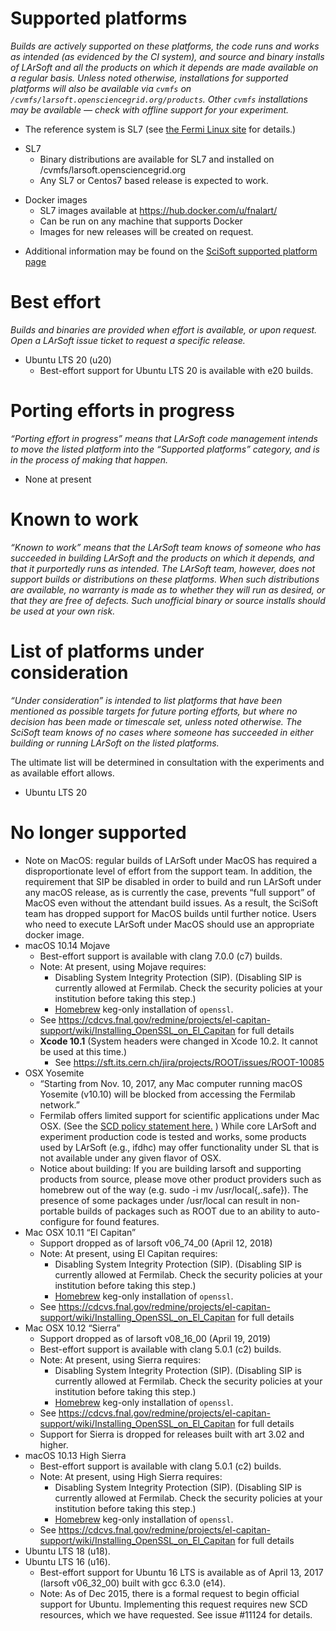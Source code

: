 

# Supported platforms

*Builds are actively supported on these platforms, the code runs and works as intended (as evidenced by the CI system), and source and binary installs of LArSoft and all the products on which it depends are made available on a regular basis. Unless noted otherwise, installations for supported platforms will also be available via `cvmfs` on `/cvmfs/larsoft.opensciencegrid.org/products`. Other `cvmfs` installations may be available — check with offline support for your experiment.*

-   The reference system is SL7 (see [the Fermi Linux site](http://www.scientificlinux.org/at-fermilab/) for details.)

<!-- -->

-   SL7
    -   Binary distributions are available for SL7 and installed on /cvmfs/larsoft.opensciencegrid.org
    -   Any SL7 or Centos7 based release is expected to work.

<!-- -->

-   Docker images
    -   SL7 images available at https://hub.docker.com/u/fnalart/
    -   Can be run on any machine that supports Docker
    -   Images for new releases will be created on request.

<!-- -->

-   Additional information may be found on the [SciSoft supported platform page](https://cdcvs.fnal.gov/redmine/projects/cet-is/wiki/Supported_platforms)

# Best effort

*Builds and binaries are provided when effort is available, or upon request. Open a LArSoft issue ticket to request a specific release.*

-   Ubuntu LTS 20 (u20)
    -   Best-effort support for Ubuntu LTS 20 is available with e20 builds.

# Porting efforts in progress

*“Porting effort in progress” means that LArSoft code management intends to move the listed platform into the “Supported platforms” category, and is in the process of making that happen.*

-   None at present

# Known to work

*“Known to work” means that the LArSoft team knows of someone who has succeeded in building LArSoft and the products on which it depends, and that it purportedly runs as intended. The LArSoft team, however, does not support builds or distributions on these platforms. When such distributions are available, no warranty is made as to whether they will run as desired, or that they are free of defects. Such unofficial binary or source installs should be used at your own risk.*

# List of platforms under consideration

*“Under consideration” is intended to list platforms that have been mentioned as possible targets for future porting efforts, but where no decision has been made or timescale set, unless noted otherwise. The SciSoft team knows of no cases where someone has succeeded in either building or running LArSoft on the listed platforms.*

The ultimate list will be determined in consultation with the experiments and as available effort allows.

-   Ubuntu LTS 20

# No longer supported

-   Note on MacOS: regular builds of LArSoft under MacOS has required a disproportionate level of effort from the support team. In addition, the requirement that SIP be disabled in order to build and run LArSoft under any macOS release, as is currently the case, prevents “full support” of MacOS even without the attendant build issues. As a result, the SciSoft team has dropped support for MacOS builds until further notice. Users who need to execute LArSoft under MacOS should use an appropriate docker image.
-   macOS 10.14 Mojave
    -   Best-effort support is available with clang 7.0.0 (c7) builds.
    -   Note: At present, using Mojave requires:
        -   Disabling System Integrity Protection (SIP). (Disabling SIP is currently allowed at Fermilab. Check the security policies at your institution before taking this step.)
        -   [Homebrew](https://cdcvs.fnal.gov/redmine/projects/cet-is/wiki/Homebrew_keg_only_install_of_openssl) keg-only installation of `openssl`.
    -   See https://cdcvs.fnal.gov/redmine/projects/el-capitan-support/wiki/Installing_OpenSSL_on_El_Capitan for full details
    -   **Xcode 10.1** (System headers were changed in Xcode 10.2. It cannot be used at this time.)
        -   See https://sft.its.cern.ch/jira/projects/ROOT/issues/ROOT-10085
-   OSX Yosemite
    -   “Starting from Nov. 10, 2017, any Mac computer running macOS Yosemite (v10.10) will be blocked from accessing the Fermilab network.”
    -   Fermilab offers limited support for scientific applications under Mac OSX. (See the [SCD policy statement here.](https://cd-docdb.fnal.gov:440/cgi-bin/ShowDocument?docid=5326) ) While core LArSoft and experiment production code is tested and works, some products used by LArSoft (e.g., ifdhc) may offer functionality under SL that is not available under any given flavor of OSX.
    -   Notice about building: If you are building larsoft and supporting products from source, please move other product providers such as homebrew out of the way (e.g. sudo -i mv /usr/local{,.safe}). The presence of some packages under /usr/local can result in non-portable builds of packages such as ROOT due to an ability to auto-configure for found features.
-   Mac OSX 10.11 “El Capitan”
    -   Support dropped as of larsoft v06_74_00 (April 12, 2018)
    -   Note: At present, using El Capitan requires:
        -   Disabling System Integrity Protection (SIP). (Disabling SIP is currently allowed at Fermilab. Check the security policies at your institution before taking this step.)
        -   [Homebrew](https://cdcvs.fnal.gov/redmine/projects/cet-is/wiki/Homebrew_keg_only_install_of_openssl) keg-only installation of `openssl`.
    -   See https://cdcvs.fnal.gov/redmine/projects/el-capitan-support/wiki/Installing_OpenSSL_on_El_Capitan for full details
-   Mac OSX 10.12 “Sierra”
    -   Support dropped as of larsoft v08_16_00 (April 19, 2019)
    -   Best-effort support is available with clang 5.0.1 (c2) builds.
    -   Note: At present, using Sierra requires:
        -   Disabling System Integrity Protection (SIP). (Disabling SIP is currently allowed at Fermilab. Check the security policies at your institution before taking this step.)
        -   [Homebrew](https://cdcvs.fnal.gov/redmine/projects/cet-is/wiki/Homebrew_keg_only_install_of_openssl) keg-only installation of `openssl`.
    -   See https://cdcvs.fnal.gov/redmine/projects/el-capitan-support/wiki/Installing_OpenSSL_on_El_Capitan for full details
    -   Support for Sierra is dropped for releases built with art 3.02 and higher.
-   macOS 10.13 High Sierra
    -   Best-effort support is available with clang 5.0.1 (c2) builds.
    -   Note: At present, using High Sierra requires:
        -   Disabling System Integrity Protection (SIP). (Disabling SIP is currently allowed at Fermilab. Check the security policies at your institution before taking this step.)
        -   [Homebrew](https://cdcvs.fnal.gov/redmine/projects/cet-is/wiki/Homebrew_keg_only_install_of_openssl) keg-only installation of `openssl`.
    -   See https://cdcvs.fnal.gov/redmine/projects/el-capitan-support/wiki/Installing_OpenSSL_on_El_Capitan for full details
-   Ubuntu LTS 18 (u18).
-   Ubuntu LTS 16 (u16).
    -   Best-effort support for Ubuntu 16 LTS is available as of April 13, 2017 (larsoft v06_32_00) built with gcc 6.3.0 (e14).
    -   Note: As of Dec 2015, there is a formal request to begin official support for Ubuntu. Implementing this request requires new SCD resources, which we have requested. See issue \#11124 for details.
